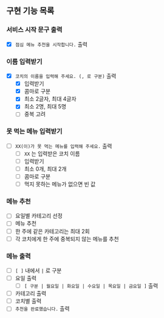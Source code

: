 ## 구현 기능 목록

### 서비스 시작 문구 출력
- [x] `점심 메뉴 추천을 시작합니다.` 출력

### 이름 입력받기
- [x] `코치의 이름을 입력해 주세요. (, 로 구분)` 출력
  - [x] 입력받기
  - [x] 콤마로 구분
  - [x] 최소 2글자, 최대 4글자
  - [x] 최소 2명, 최대 5명
  - [ ] 중복 고려

### 못 먹는 메뉴 입력받기
- [ ] `XX(이)가 못 먹는 메뉴를 입력해 주세요.` 출력
  - [ ] `XX` 는 입력받은 코치 이름
  - [ ] 입력받기
  - [ ] 최소 0개, 최대 2개
  - [ ] 콤마로 구분
  - [ ] 먹지 못하는 메뉴가 없으면 빈 값

### 메뉴 추천
- [ ] 요일별 카테고리 선정
- [ ] 메뉴 추천
- [ ] 한 주에 같은 카테고리는 최대 2회
- [ ] 각 코치에게 한 주에 중복되지 않는 메뉴를 추천

### 메뉴 출력
- [ ] `[ ]` 내에서 `|` 로 구분
- [ ] 요일 출력 
  - [ ] `[ 구분 | 월요일 | 화요일 | 수요일 | 목요일 | 금요일 ]` 출력
- [ ] 카테고리 출력
- [ ] 코치별 출력
- [ ] `추천을 완료했습니다.` 출력
